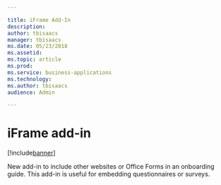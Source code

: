 ```yaml
---

title: iFrame Add-In
description: 
author: tbisaacs
manager: tbisaacs
ms.date: 05/23/2018
ms.assetid: 
ms.topic: article
ms.prod: 
ms.service: business-applications
ms.technology: 
ms.author: tbisaacs
audience: Admin

---
```

#  iFrame add-in 

[!include[banner](../../../includes/banner.md)]

New add-in to include other websites or Office Forms in an onboarding guide. This add-in is useful for embedding questionnaires or surveys.